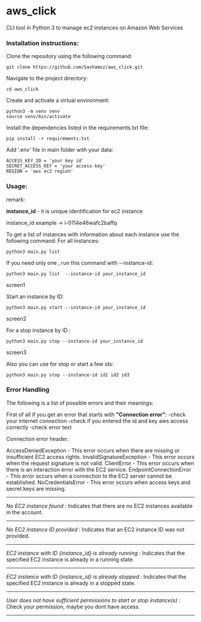 # aws_click
 CLI tool in Python 3 to manage ec2 instances on Amazon Web Services

### Installation instructions:
Clone the repository using the following command:
```
git clone https://github.com/Sashamxz/aws_click.git
```

Navigate to the project directory:
```
cd aws_click
```

Create and activate a virtual environment:
```
python3 -m venv venv
source venv/bin/activate
```

Install the dependencies listed in the requirements.txt file:
```
pip install -r requirements.txt
```

Add '.env' file in main folder with your data:
```
ACCESS_KEY_ID = 'your key id'
SECRET_ACCESS_KEY = 'your access key'
REGION = 'aws ec2 region'
```

### Usage:
remark:

**instance_id** - it is unique identification for ec2 instance

instance_id example ->  i-0114e46wafc2baffq  

To get a list of instances with information about each instance 
use the following command:
For all instances:
```
python3 main.py list  

```
If you need only one , run this command with --instance-id:
```
python3 main.py list  --instance-id your_instance_id
```
screen1 

Start an instance by ID:

```
python3 main.py start --instance-id your_instance_id

```
screen2 


For a stop instance by ID :

```
python3 main.py stop --instance-id your_instance_id

```
screen3 

Also you can use for stop or start a few ids:
```
python3 main.py stop --instance-id id1 id2 id3
```

### Error Handling

The following is a list of possible errors and their meanings:

First of all if you get an error that starts with **"Connection error"**:
-check your internet connection
-check if you entered the id and key aws access correctly
-check error text

Connection error header:

AccessDeniedException - This error occurs when there are missing or insufficient EC2 access rights.
InvalidSignatureException - This error occurs when the request signature is not valid.
ClientError - This error occurs when there is an interaction error with the EC2 service.
EndpointConnectionError - This error occurs when a connection to the EC2 server cannot be established.
NoCredentialsError - This error occurs when access keys and secret keys are missing.

_________________________________________________________________________________________________
*No EC2 instance found* : Indicates that there are no EC2 instances available in the account.
_________________________________________________________________________________________________
*No EC2 instance ID provided* : Indicates that an EC2 instance ID was not provided.
_________________________________________________________________________________________________
*EC2 instance with ID {instance_id} is already running* : Indicates that the specified 
                                                      EC2 instance is already in a running state.
_________________________________________________________________________________________________
*EC2 instance with ID {instance_id} is already stopped* : Indicates that the specified 
                                                       EC2 instance is already in a stopped state.
_________________________________________________________________________________________________
*User does not have sufficient permissions to start or stop instance(s)* : Check your permission,
                                                                    maybe you dont have access.
_________________________________________________________________________________________________